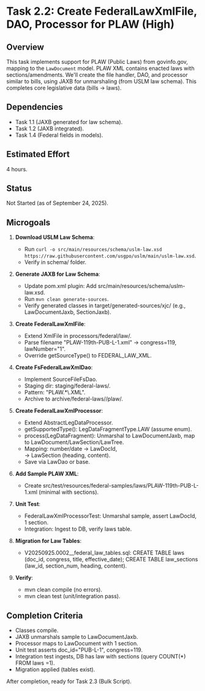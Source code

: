 # Task 2.2: Create FederalLawXmlFile, DAO, Processor for PLAW (High)

## Overview
This task implements support for PLAW (Public Laws) from govinfo.gov, mapping to the `LawDocument` model. PLAW XML contains enacted laws with sections/amendments. We'll create the file handler, DAO, and processor similar to bills, using JAXB for unmarshaling (from USLM law schema). This completes core legislative data (bills → laws).

## Dependencies
- Task 1.1 (JAXB generated for law schema).
- Task 1.2 (JAXB integrated).
- Task 1.4 (Federal fields in models).

## Estimated Effort
4 hours.

## Status
Not Started (as of September 24, 2025).

## Microgoals
1. **Download USLM Law Schema**:
   - Run `curl -o src/main/resources/schema/uslm-law.xsd https://raw.githubusercontent.com/usgpo/uslm/main/uslm-law.xsd`.
   - Verify in schema/ folder.

2. **Generate JAXB for Law Schema**:
   - Update pom.xml plugin: Add <source>src/main/resources/schema/uslm-law.xsd</source>.
   - Run `mvn clean generate-sources`.
   - Verify generated classes in target/generated-sources/xjc/ (e.g., LawDocumentJaxb, SectionJaxb).

3. **Create FederalLawXmlFile**:
   - Extend XmlFile in processors/federal/law/.
   - Parse filename "PLAW-119th-PUB-L-1.xml" → congress=119, lawNumber="1".
   - Override getSourceType() to FEDERAL_LAW_XML.

4. **Create FsFederalLawXmlDao**:
   - Implement SourceFileFsDao<FederalLawXmlFile>.
   - Staging dir: staging/federal-laws/.
   - Pattern: "PLAW.*\\.XML".
   - Archive to archive/federal-laws/<year>/plaw/.

5. **Create FederalLawXmlProcessor**:
   - Extend AbstractLegDataProcessor.
   - getSupportedType(): LegDataFragmentType.LAW (assume enum).
   - process(LegDataFragment): Unmarshal to LawDocumentJaxb, map to LawDocument/LawSection/LawTree.
   - Mapping: <public-law> number/date → LawDocId, <section> → LawSection (heading, content).
   - Save via LawDao or base.

6. **Add Sample PLAW XML**:
   - Create src/test/resources/federal-samples/laws/PLAW-119th-PUB-L-1.xml (minimal <public-law> with sections).

7. **Unit Test**:
   - FederalLawXmlProcessorTest: Unmarshal sample, assert LawDocId, 1 section.
   - Integration: Ingest to DB, verify laws table.

8. **Migration for Law Tables**:
   - V20250925.0002__federal_law_tables.sql: CREATE TABLE laws (doc_id, congress, title, effective_date); CREATE TABLE law_sections (law_id, section_num, heading, content).

9. **Verify**:
   - mvn clean compile (no errors).
   - mvn clean test (unit/integration pass).

## Completion Criteria
- Classes compile.
- JAXB unmarshals sample to LawDocumentJaxb.
- Processor maps to LawDocument with 1 section.
- Unit test asserts doc_id="PUB-L-1", congress=119.
- Integration test ingests, DB has law with sections (query COUNT(*) FROM laws =1).
- Migration applied (tables exist).

After completion, ready for Task 2.3 (Bulk Script).
